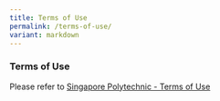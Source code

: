 ```yaml
---
title: Terms of Use
permalink: /terms-of-use/
variant: markdown
---
```

### **Terms of Use**

Please refer to <a href="https://www.sp.edu.sg/footer/terms-of-use" target="_blank">Singapore Polytechnic - Terms of Use</a>
